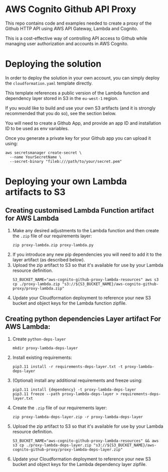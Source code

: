 # AWS Cognito Github API Proxy

This repo contains code and examples needed to create a proxy of the Github HTTP API using AWS API Gateway, Lambda and Cognito.

This is a cost-effective way of controlling API access to Github while managing user authorization and accounts in AWS Cognito. 

# Deploying the solution

In order to deploy the solution in your own account, you can simply deploy the `cloudformation.yaml` template directly.

This template references a public version of the Lambda function and dependency layer stored in S3 in the `eu-west-1` region.

If you would like to build and use your own S3 artifacts (and it is strongly recommended that you do so), see the section below.

You will need to create a Github App, and provide an app ID and installation ID to be used as env variables.

Once you generate a private key for your Github app you can upload it using:
```shell
aws secretsmanager create-secret \
  --name YourSecretName \
  --secret-binary "fileb:///path/to/your/secret.pem"
```

# Deploying your own Lambda artifacts to S3

## Creating customised Lambda Function artifact for AWS Lambda

1. Make any desired adjustments to the Lambda function and then create the `.zip` file of our requirements layer:
    ```shell
    zip proxy-lambda.zip proxy-lambda.py 
    ```
2. If you introduce any new pip dependencies you will need to add it to the layer artifact (as described below). 
3. Upload the zip artifact to S3 so that it's available for use by your Lambda resource definition.
    ```shell
    S3_BUCKET_NAME="aws-cognito-github-proxy-lambda-resources" aws s3 cp ./proxy-lambda.zip "s3://${S3_BUCKET_NAME}/aws-cognito-github-proxy/proxy-lambda.zip"
    ```
4. Update your Cloudformation deployment to reference your new S3 bucket and object keys for the Lambda function zipfile.

## Creating python dependencies Layer artifact For AWS Lambda:

1.  Create `python-deps-layer`
    ```shell
    mkdir proxy-lambda-deps-layer
    ```
2. Install existing requirements:
    ```shell
    pip3.11 install -r requirements-deps-layer.txt -t proxy-lambda-deps-layer
    ```
3. (Optional) install any additional requirements and freeze using:
   ```shell
   pip3.11 install {dependency} -t proxy-lambda-deps-layer
   pip3.11 freeze --path proxy-lambda-deps-layer > requirements-deps-layer.txt      
   ```
4. Create the `.zip` file of our requirements layer:
    ```shell
    zip proxy-lambda-deps-layer.zip -r proxy-lambda-deps-layer 
    ```
5. Upload the zip artifact to S3 so that it's available for use by your Lambda resource definition.
    ```shell
    S3_BUCKET_NAME="aws-cognito-github-proxy-lambda-resources" && aws s3 cp ./proxy-lambda-deps-layer.zip "s3://${S3_BUCKET_NAME}/aws-cognito-github-proxy/proxy-lambda-deps-layer.zip"
    ```
6. Update your Cloudformation deployment to reference your new S3 bucket and object keys for the Lambda dependency layer zipfile.
